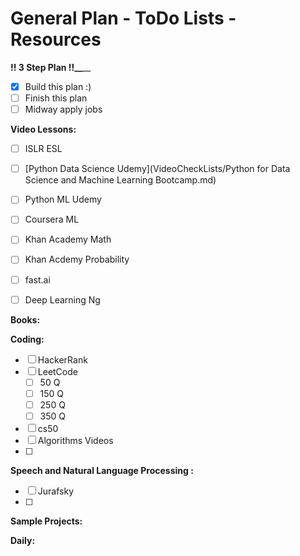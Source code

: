 # General Plan - ToDo Lists - Resources
**\!\! 3 Step Plan \!\!__**__
- [x] Build this plan :)
- [ ] Finish this plan
- [ ] Midway apply jobs

**Video Lessons:**
- [ ] ISLR ESL
- [ ]  [Python Data Science Udemy](VideoCheckLists/Python for Data Science and Machine Learning Bootcamp.md)
- [ ] Python ML Udemy
- [ ] Coursera ML
- [ ] Khan Academy Math
- [ ] Khan Acdemy Probability
- [ ] fast.ai
- [ ] Deep Learning Ng


**Books:**


**Coding:**
- [ ] HackerRank
- [ ] LeetCode
    - [ ]  50 Q
    - [ ] 150 Q
    - [ ] 250 Q
    - [ ] 350 Q

- [ ] cs50
- [ ] Algorithms Videos
- [ ]

**Speech and Natural Language Processing :**
- [ ] Jurafsky
- [ ]

**Sample Projects:**






**Daily:**
